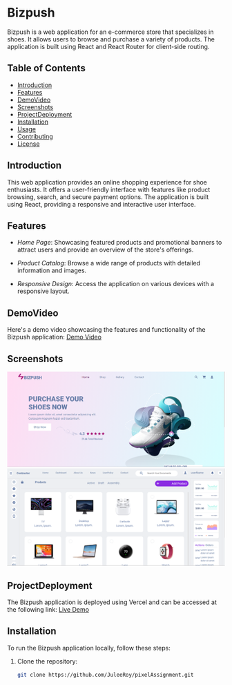 # Bizpush

Bizpush is a web application for an e-commerce store that specializes in shoes. It allows users to browse and purchase a variety of products. The application is built using React and React Router for client-side routing.

## Table of Contents

- [Introduction](#introduction)
- [Features](#features)
- [DemoVideo](#demovideo)
- [Screenshots](#screenshots)
- [ProjectDeployment](#projectdeployment)
- [Installation](#installation)
- [Usage](#usage)
- [Contributing](#contributing)
- [License](#license)

## Introduction

This web application provides an online shopping experience for shoe enthusiasts. It offers a user-friendly interface with features like product browsing, search, and secure payment options. The application is built using React, providing a responsive and interactive user interface.

## Features

- *Home Page*: Showcasing featured products and promotional banners to attract users and provide an overview of the store's offerings.
- *Product Catalog*: Browse a wide range of products with detailed information and images.

- *Responsive Design*: Access the application on various devices with a responsive layout.


## DemoVideo

Here's a demo video showcasing the features and functionality of the Bizpush application: [Demo Video](https://drive.google.com/drive/folders/1k2MSYesfnt0wCO7pdZs67ODbAxmeWk2n?usp=sharing)

## Screenshots

<!-- - [Home Page](#home-page)
- [Shop Page](#shop-page) -->




![Homepage](./src/assets/Screenshots/desktopview/desktop.png)
![Shop](./src//assets//Screenshots/desktopview/shop.png)





## ProjectDeployment

The Bizpush application is deployed using Vercel and can be accessed at the following link: [Live Demo](https://pixel-assignment.vercel.app/)

## Installation

To run the Bizpush application locally, follow these steps:

1. Clone the repository:

   ```bash
   git clone https://github.com/JuleeRoy/pixelAssignment.git